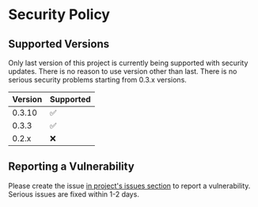 # Security Policy

## Supported Versions

Only last version of this project is currently being supported with security updates.
There is no reason to use version other than last.
There is no serious security problems starting from 0.3.x versions.

| Version | Supported          |
| ------- | ------------------ |
| 0.3.10  | :white_check_mark: |
| 0.3.3   | :white_check_mark: |
| 0.2.x   | :x:                |

## Reporting a Vulnerability


Please create the issue [in project's issues section](https://github.com/mjfryc/mjaron-tinyloki-java/issues) to report a vulnerability.
Serious issues are fixed within 1-2 days.
